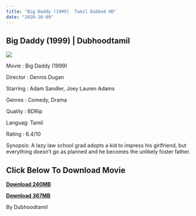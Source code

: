 ```yaml
---
title: "Big Daddy (1999)  Tamil Dubbed HD"
date: "2020-10-09"
---
```


## Big Daddy (1999) | Dubhoodtamil

[![](https://1.bp.blogspot.com/-ERZs1Z4CdL8/X1SrxqcEr8I/AAAAAAAACVI/NWlgsqrw1yU1KoJ8IuIyB_lZw3q2GZ7MQCNcBGAsYHQ/w400-h300/big-daddy-cinema-quad-movie-poster-{7c91919003b18fbfe18f8d0a8715b92cf9e57c9a8b9d318e5deae4019927ce00}25283{7c91919003b18fbfe18f8d0a8715b92cf9e57c9a8b9d318e5deae4019927ce00}2529.jpg)](https://1.bp.blogspot.com/-ERZs1Z4CdL8/X1SrxqcEr8I/AAAAAAAACVI/NWlgsqrw1yU1KoJ8IuIyB_lZw3q2GZ7MQCNcBGAsYHQ/s1050/big-daddy-cinema-quad-movie-poster-{7c91919003b18fbfe18f8d0a8715b92cf9e57c9a8b9d318e5deae4019927ce00}25283{7c91919003b18fbfe18f8d0a8715b92cf9e57c9a8b9d318e5deae4019927ce00}2529.jpg)

Movie : Big Daddy (1999) 

Director : Dennis Dugan 

Starring : Adam Sandler, Joey Lauren Adams 

Genres : Comedy, Drama 

Quality : BDRip 

Languag: Tamil 

Rating : 6.4/10 

Synopsis: A lazy law school grad adopts a kid to impress his girlfriend, but everything doesn’t go as planned and he becomes the unlikely foster father.

## **Click Below To Download Movie**

**[Download 240MB](https://oncehelp.com/bigdady-1)**

**[Download 367MB](https://oncehelp.com/bigdady-2)**

By Dubhoodtamil
